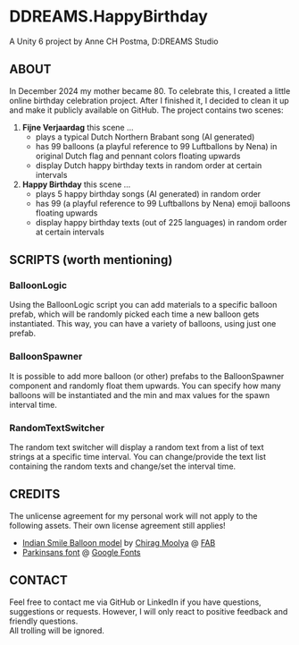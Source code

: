 # DDREAMS.HappyBirthday
A Unity 6 project by Anne CH Postma, D:DREAMS Studio

## ABOUT
In December 2024 my mother became 80. To celebrate this, I created a little online birthday celebration project. After I finished it, I decided to clean it up and make it publicly available on GitHub. The project contains two scenes:

1) **Fijne Verjaardag**
    this scene ...
    - plays a typical Dutch Northern Brabant song (AI generated)
    - has 99 balloons (a playful reference to 99 Luftballons by Nena) in original Dutch flag and pennant colors floating upwards
    - display Dutch happy birthday texts in random order at certain intervals
2) **Happy Birthday**
    this scene ...
    - plays 5 happy birthday songs (AI generated) in random order
    - has 99 (a playful reference to 99 Luftballons by Nena) emoji balloons floating upwards
    - display happy birthday texts (out of 225 languages) in random order at certain intervals

## SCRIPTS (worth mentioning)

### BalloonLogic
Using the BalloonLogic script you can add materials to a specific balloon prefab, which will be randomly picked each time a new balloon gets instantiated. This way, you can have a variety of balloons, using just one prefab.

### BalloonSpawner
It is possible to add more balloon (or other) prefabs to the BalloonSpawner component and randomly float them upwards. You can specify how many balloons will be instantiated and the min and max values for the spawn interval time.

### RandomTextSwitcher
The random text switcher will display a random text from a list of text strings at a specific time interval. You can change/provide the text list containing the random texts and change/set the interval time.

## CREDITS

The unlicense agreement for my personal work will not apply to the following assets. Their own license agreement still applies!

* [Indian Smile Balloon model](https://www.fab.com/listings/5556398a-f791-4101-bd30-ee9153047cdc) by [Chirag Moolya](https://www.fab.com/sellers/chirag%20Moolya) @ [FAB](https://www.fab.com/)
* [Parkinsans font](https://fonts.google.com/specimen/Parkinsans) @ [Google Fonts](https://fonts.google.com/)

## CONTACT

Feel free to contact me via GitHub or LinkedIn if you have questions, suggestions or requests. However, I will only react to positive feedback and friendly questions.<br>All trolling will be ignored.
